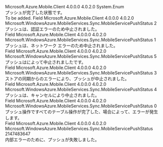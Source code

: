 <Type Name="MobileServicePushStatus" FullName="Microsoft.WindowsAzure.MobileServices.Sync.MobileServicePushStatus">
  <TypeSignature Language="C#" Value="public enum MobileServicePushStatus" />
  <TypeSignature Language="ILAsm" Value=".class public auto ansi sealed MobileServicePushStatus extends System.Enum" />
  <TypeSignature Language="DocId" Value="T:Microsoft.WindowsAzure.MobileServices.Sync.MobileServicePushStatus" />
  <TypeSignature Language="VB.NET" Value="Public Enum MobileServicePushStatus" />
  <TypeSignature Language="F#" Value="type MobileServicePushStatus = " />
  <AssemblyInfo>
    <AssemblyName>Microsoft.Azure.Mobile.Client</AssemblyName>
    <AssemblyVersion>4.0.0.0</AssemblyVersion>
    <AssemblyVersion>4.0.2.0</AssemblyVersion>
  </AssemblyInfo>
  <Base>
    <BaseTypeName>System.Enum</BaseTypeName>
  </Base>
  <Docs>
    <summary>
            プッシュが完了した状態です。
            </summary>
    <remarks>To be added.</remarks>
  </Docs>
  <Members>
    <Member MemberName="CancelledByAuthenticationError">
      <MemberSignature Language="C#" Value="CancelledByAuthenticationError" />
      <MemberSignature Language="ILAsm" Value=".field public static literal valuetype Microsoft.WindowsAzure.MobileServices.Sync.MobileServicePushStatus CancelledByAuthenticationError = int32(2)" />
      <MemberSignature Language="DocId" Value="F:Microsoft.WindowsAzure.MobileServices.Sync.MobileServicePushStatus.CancelledByAuthenticationError" />
      <MemberSignature Language="VB.NET" Value="CancelledByAuthenticationError" />
      <MemberSignature Language="F#" Value="CancelledByAuthenticationError = 2" Usage="Microsoft.WindowsAzure.MobileServices.Sync.MobileServicePushStatus.CancelledByAuthenticationError" />
      <MemberType>Field</MemberType>
      <AssemblyInfo>
        <AssemblyName>Microsoft.Azure.Mobile.Client</AssemblyName>
        <AssemblyVersion>4.0.0.0</AssemblyVersion>
        <AssemblyVersion>4.0.2.0</AssemblyVersion>
      </AssemblyInfo>
      <ReturnValue>
        <ReturnType>Microsoft.WindowsAzure.MobileServices.Sync.MobileServicePushStatus</ReturnType>
      </ReturnValue>
      <MemberValue>2</MemberValue>
      <Docs>
        <summary>
            プッシュは、認証エラーのため中止されました。
            </summary>
      </Docs>
    </Member>
    <Member MemberName="CancelledByNetworkError">
      <MemberSignature Language="C#" Value="CancelledByNetworkError" />
      <MemberSignature Language="ILAsm" Value=".field public static literal valuetype Microsoft.WindowsAzure.MobileServices.Sync.MobileServicePushStatus CancelledByNetworkError = int32(1)" />
      <MemberSignature Language="DocId" Value="F:Microsoft.WindowsAzure.MobileServices.Sync.MobileServicePushStatus.CancelledByNetworkError" />
      <MemberSignature Language="VB.NET" Value="CancelledByNetworkError" />
      <MemberSignature Language="F#" Value="CancelledByNetworkError = 1" Usage="Microsoft.WindowsAzure.MobileServices.Sync.MobileServicePushStatus.CancelledByNetworkError" />
      <MemberType>Field</MemberType>
      <AssemblyInfo>
        <AssemblyName>Microsoft.Azure.Mobile.Client</AssemblyName>
        <AssemblyVersion>4.0.0.0</AssemblyVersion>
        <AssemblyVersion>4.0.2.0</AssemblyVersion>
      </AssemblyInfo>
      <ReturnValue>
        <ReturnType>Microsoft.WindowsAzure.MobileServices.Sync.MobileServicePushStatus</ReturnType>
      </ReturnValue>
      <MemberValue>1</MemberValue>
      <Docs>
        <summary>
            プッシュは、ネットワーク エラーのため中止されました。
            </summary>
      </Docs>
    </Member>
    <Member MemberName="CancelledByOperation">
      <MemberSignature Language="C#" Value="CancelledByOperation" />
      <MemberSignature Language="ILAsm" Value=".field public static literal valuetype Microsoft.WindowsAzure.MobileServices.Sync.MobileServicePushStatus CancelledByOperation = int32(5)" />
      <MemberSignature Language="DocId" Value="F:Microsoft.WindowsAzure.MobileServices.Sync.MobileServicePushStatus.CancelledByOperation" />
      <MemberSignature Language="VB.NET" Value="CancelledByOperation" />
      <MemberSignature Language="F#" Value="CancelledByOperation = 5" Usage="Microsoft.WindowsAzure.MobileServices.Sync.MobileServicePushStatus.CancelledByOperation" />
      <MemberType>Field</MemberType>
      <AssemblyInfo>
        <AssemblyName>Microsoft.Azure.Mobile.Client</AssemblyName>
        <AssemblyVersion>4.0.0.0</AssemblyVersion>
        <AssemblyVersion>4.0.2.0</AssemblyVersion>
      </AssemblyInfo>
      <ReturnValue>
        <ReturnType>Microsoft.WindowsAzure.MobileServices.Sync.MobileServicePushStatus</ReturnType>
      </ReturnValue>
      <MemberValue>5</MemberValue>
      <Docs>
        <summary>
            プッシュはによって中止されました<see cref="T:Microsoft.WindowsAzure.MobileServices.Sync.IMobileServiceTableOperation" />です。
            </summary>
      </Docs>
    </Member>
    <Member MemberName="CancelledBySyncStoreError">
      <MemberSignature Language="C#" Value="CancelledBySyncStoreError" />
      <MemberSignature Language="ILAsm" Value=".field public static literal valuetype Microsoft.WindowsAzure.MobileServices.Sync.MobileServicePushStatus CancelledBySyncStoreError = int32(3)" />
      <MemberSignature Language="DocId" Value="F:Microsoft.WindowsAzure.MobileServices.Sync.MobileServicePushStatus.CancelledBySyncStoreError" />
      <MemberSignature Language="VB.NET" Value="CancelledBySyncStoreError" />
      <MemberSignature Language="F#" Value="CancelledBySyncStoreError = 3" Usage="Microsoft.WindowsAzure.MobileServices.Sync.MobileServicePushStatus.CancelledBySyncStoreError" />
      <MemberType>Field</MemberType>
      <AssemblyInfo>
        <AssemblyName>Microsoft.Azure.Mobile.Client</AssemblyName>
        <AssemblyVersion>4.0.0.0</AssemblyVersion>
        <AssemblyVersion>4.0.2.0</AssemblyVersion>
      </AssemblyInfo>
      <ReturnValue>
        <ReturnType>Microsoft.WindowsAzure.MobileServices.Sync.MobileServicePushStatus</ReturnType>
      </ReturnValue>
      <MemberValue>3</MemberValue>
      <Docs>
        <summary>
            ストアの同期からのエラーにより、プッシュが中止されました。
            </summary>
      </Docs>
    </Member>
    <Member MemberName="CancelledByToken">
      <MemberSignature Language="C#" Value="CancelledByToken" />
      <MemberSignature Language="ILAsm" Value=".field public static literal valuetype Microsoft.WindowsAzure.MobileServices.Sync.MobileServicePushStatus CancelledByToken = int32(4)" />
      <MemberSignature Language="DocId" Value="F:Microsoft.WindowsAzure.MobileServices.Sync.MobileServicePushStatus.CancelledByToken" />
      <MemberSignature Language="VB.NET" Value="CancelledByToken" />
      <MemberSignature Language="F#" Value="CancelledByToken = 4" Usage="Microsoft.WindowsAzure.MobileServices.Sync.MobileServicePushStatus.CancelledByToken" />
      <MemberType>Field</MemberType>
      <AssemblyInfo>
        <AssemblyName>Microsoft.Azure.Mobile.Client</AssemblyName>
        <AssemblyVersion>4.0.0.0</AssemblyVersion>
        <AssemblyVersion>4.0.2.0</AssemblyVersion>
      </AssemblyInfo>
      <ReturnValue>
        <ReturnType>Microsoft.WindowsAzure.MobileServices.Sync.MobileServicePushStatus</ReturnType>
      </ReturnValue>
      <MemberValue>4</MemberValue>
      <Docs>
        <summary>
            プッシュは、キャンセルにより中止されました。
            </summary>
      </Docs>
    </Member>
    <Member MemberName="Complete">
      <MemberSignature Language="C#" Value="Complete" />
      <MemberSignature Language="ILAsm" Value=".field public static literal valuetype Microsoft.WindowsAzure.MobileServices.Sync.MobileServicePushStatus Complete = int32(0)" />
      <MemberSignature Language="DocId" Value="F:Microsoft.WindowsAzure.MobileServices.Sync.MobileServicePushStatus.Complete" />
      <MemberSignature Language="VB.NET" Value="Complete" />
      <MemberSignature Language="F#" Value="Complete = 0" Usage="Microsoft.WindowsAzure.MobileServices.Sync.MobileServicePushStatus.Complete" />
      <MemberType>Field</MemberType>
      <AssemblyInfo>
        <AssemblyName>Microsoft.Azure.Mobile.Client</AssemblyName>
        <AssemblyVersion>4.0.0.0</AssemblyVersion>
        <AssemblyVersion>4.0.2.0</AssemblyVersion>
      </AssemblyInfo>
      <ReturnValue>
        <ReturnType>Microsoft.WindowsAzure.MobileServices.Sync.MobileServicePushStatus</ReturnType>
      </ReturnValue>
      <MemberValue>0</MemberValue>
      <Docs>
        <summary>
            プッシュ操作ですべてのテーブル操作が完了した、場合によって、エラーが発生します。
            </summary>
      </Docs>
    </Member>
    <Member MemberName="InternalError">
      <MemberSignature Language="C#" Value="InternalError" />
      <MemberSignature Language="ILAsm" Value=".field public static literal valuetype Microsoft.WindowsAzure.MobileServices.Sync.MobileServicePushStatus InternalError = int32(2147483647)" />
      <MemberSignature Language="DocId" Value="F:Microsoft.WindowsAzure.MobileServices.Sync.MobileServicePushStatus.InternalError" />
      <MemberSignature Language="VB.NET" Value="InternalError" />
      <MemberSignature Language="F#" Value="InternalError = 2147483647" Usage="Microsoft.WindowsAzure.MobileServices.Sync.MobileServicePushStatus.InternalError" />
      <MemberType>Field</MemberType>
      <AssemblyInfo>
        <AssemblyName>Microsoft.Azure.Mobile.Client</AssemblyName>
        <AssemblyVersion>4.0.0.0</AssemblyVersion>
        <AssemblyVersion>4.0.2.0</AssemblyVersion>
      </AssemblyInfo>
      <ReturnValue>
        <ReturnType>Microsoft.WindowsAzure.MobileServices.Sync.MobileServicePushStatus</ReturnType>
      </ReturnValue>
      <MemberValue>2147483647</MemberValue>
      <Docs>
        <summary>
            内部エラーのために、プッシュが失敗しました。
            </summary>
      </Docs>
    </Member>
  </Members>
</Type>